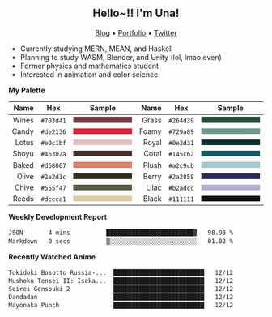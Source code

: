 <h2 align="center">
  Hello~!! I'm Una!
</h2>

<p align="center">
  <a href="https://anarchy.website/">Blog</a> &bull;
  <a href="https://una-ada.github.io/">Portfolio</a> &bull;
  <a href="https://twitter.com/xn__z7x">Twitter</a>
</p>

- Currently studying MERN, MEAN, and Haskell
- Planning to study WASM, Blender, and ~~Unity~~ (lol, lmao even)
- Former physics and mathematics student
- Interested in animation and color science

**My Palette**

|  Name |   Hex   |       Sample       |  Name |   Hex   |       Sample       |
| ----: | :-----: | :----------------: | ----: | :-----: | :----------------: |
| Wines |`#703d41`| ![Wines](/c/0.png) | Grass |`#264d39`| ![Grass](/c/8.png) |
| Candy |`#de2136`| ![Candy](/c/1.png) | Foamy |`#729a89`| ![Foamy](/c/9.png) |
| Lotus |`#e0c1bf`| ![Lotus](/c/2.png) | Royal |`#0e2d31`| ![Royal](/c/A.png) |
| Shoyu |`#46302a`| ![Shoyu](/c/3.png) | Coral |`#145c62`| ![Coral](/c/B.png) |
| Baked |`#d68067`| ![Baked](/c/4.png) | Plush |`#a2c9cb`| ![Plush](/c/C.png) |
| Olive |`#2e2d1c`| ![Olive](/c/5.png) | Berry |`#2a2858`| ![Berry](/c/D.png) |
| Chive |`#555f47`| ![Chive](/c/6.png) | Lilac |`#b2adcc`| ![Lilac](/c/E.png) |
| Reeds |`#dccca1`| ![Reeds](/c/7.png) | Black |`#111111`| ![Black](/c/F.png) |

**Weekly Development Report**

<!--START_SECTION:waka-->

```txt
JSON       4 mins          ████████████████████████▓   98.98 %
Markdown   0 secs          ▒░░░░░░░░░░░░░░░░░░░░░░░░   01.02 %
```

<!--END_SECTION:waka-->

**Recently Watched Anime**

<!-- RECENT-ANIME:START -->

    Tokidoki Bosotto Russia-...  █████████████████████████   12/12
    Mushoku Tensei II: Iseka...  █████████████████████████   12/12
    Seirei Gensouki 2            █████████████████████████   12/12
    Dandadan                     █████████████████████████   12/12
    Mayonaka Punch               █████████████████████████   12/12
<!-- RECENT-ANIME:END -->
